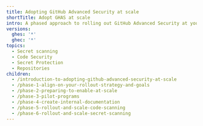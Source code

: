```yaml
---
title: Adopting GitHub Advanced Security at scale
shortTitle: Adopt GHAS at scale
intro: A phased approach to rolling out GitHub Advanced Security at your company using industry and GitHub best practices.
versions:
  ghes: '*'
  ghec: '*'
topics:
  - Secret scanning
  - Code Security
  - Secret Protection
  - Repositories
children:
  - /introduction-to-adopting-github-advanced-security-at-scale
  - /phase-1-align-on-your-rollout-strategy-and-goals
  - /phase-2-preparing-to-enable-at-scale
  - /phase-3-pilot-programs
  - /phase-4-create-internal-documentation
  - /phase-5-rollout-and-scale-code-scanning
  - /phase-6-rollout-and-scale-secret-scanning
---
```


